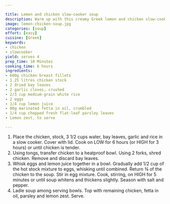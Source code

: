 ```yaml
---

title: Lemon and chicken slow-cooker soup
description: Warm up with this creamy Greek lemon and chicken slow-cooker soup.
image: lemon-chicken-soup.jpg
categories: [soup]
effort: [easy]
cuisine: [Greek]
keywords:
- chicken
- slowcooker
yield: serves 4
prep_time: 10 Minutes
cooking_time: 6 hours
ingredients:
- 600g chicken breast fillets
- 1.25 litres chicken stock
- 2 dried bay leaves
- 2 garlic cloves, crushed
- 2/3 cup medium-grain white rice
- 2 eggs
- 1/4 cup lemon juice
- 80g marinated fetta in oil, crumbled
- 1/4 cup chopped fresh flat-leaf parsley leaves
- Lemon zest, to serve

---
```


1. Place the chicken, stock, 3 1/2 cups water, bay leaves, garlic and rice in a slow cooker. Cover with lid. Cook on LOW for 6 hours (or HIGH for 3 hours) or until chicken is tender.
2. Using tongs, transfer chicken to a heatproof bowl. Using 2 forks, shred chicken. Remove and discard bay leaves.
3. Whisk eggs and lemon juice together in a bowl. Gradually add 1/2 cup of the hot stock mixture to eggs, whisking until combined. Return ¾ of the chicken to the soup. Stir in egg mixture. Cook, stirring, on HIGH for 5 minutes or until soup whitens and thickens slightly. Season with salt and pepper.
4. Ladle soup among serving bowls. Top with remaining chicken, fetta in oil, parsley and lemon zest. Serve.

